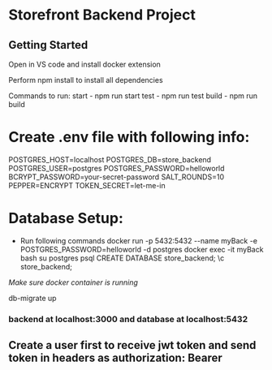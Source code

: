 # Storefront Backend Project

## Getting Started

Open in VS code and install docker extension

Perform npm install to install all dependencies

Commands to run:
start - npm run start
test - npm run test
build - npm run build

# Create .env file with following info:
POSTGRES_HOST=localhost
POSTGRES_DB=store_backend
POSTGRES_USER=postgres
POSTGRES_PASSWORD=helloworld
BCRYPT_PASSWORD=your-secret-password
SALT_ROUNDS=10
PEPPER=ENCRYPT
TOKEN_SECRET=let-me-in

# Database Setup:

- Run following commands
docker run -p 5432:5432 --name myBack -e POSTGRES_PASSWORD=helloworld -d postgres
docker exec -it myBack bash
su postgres
psql
CREATE DATABASE store_backend;
\c store_backend;

*Make sure docker container is running*

db-migrate up

### backend at localhost:3000 and database at localhost:5432
## Create a user first to receive jwt token and send token in headers as authorization: Bearer <token>